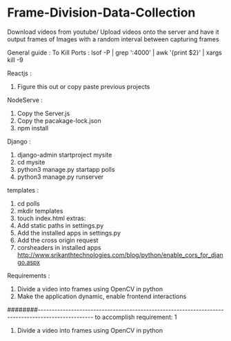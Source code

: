 # Frame-Division-Data-Collection
Download videos from youtube/ Upload videos onto the server and have it output frames of Images with a random interval between capturing frames


General guide :
To Kill Ports  :
lsof -P | grep ':4000' | awk '{print $2}' | xargs kill -9

Reactjs :
1. Figure this out or copy paste previous projects

NodeServe :
1. Copy the Server.js
2. Copy the pacakage-lock.json
3. npm install <necessary packages>

Django :
1. django-admin startproject mysite
2. cd mysite
3. python3 manage.py startapp polls
4. python3 manage.py runserver

templates :
1. cd polls
2. mkdir templates
3. touch index.html
extras:
1. Add static paths in settings.py
2. Add the installed apps in settings.py
3. Add the cross origin request
4. corsheaders in installed apps
http://www.srikanthtechnologies.com/blog/python/enable_cors_for_django.aspx

Requirements :
1. Divide a video into frames using OpenCV in python
2. Make the application dynamic, enable frontend interactions 


########--------------------------------------------------------------------------------------------------
to accomplish requirement: 1
1. Divide a video into frames using OpenCV in python
